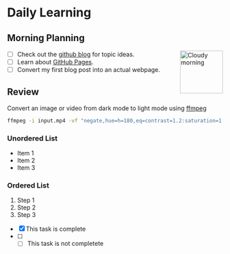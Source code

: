 # Daily Learning

## Morning Planning

  <img alt="Cloudy morning" src="https://octodex.github.com/images/cloud.jpg" width="100" align="right">
  
- [ ] Check out the [github blog](https://github.blog/) for topic ideas.
- [ ] Learn about [GitHub Pages](https://skills.github.com/#first-day-on-github).
- [ ] Convert my first blog post into an actual webpage.

## Review

Convert an image or video from dark mode to light mode using [ffmpeg](https://www.ffmpeg.org)

```bash
ffmpeg -i input.mp4 -vf "negate,hue=h=180,eq=contrast=1.2:saturation=1.1" output.mp4
```





### Unordered List
- Item 1
- Item 2
- Item 3

### Ordered List

1. Step 1 
2. Step 2 
3. Step 3

  - [x] This task is complete
  - [ ] - [ ] This task is not completete

